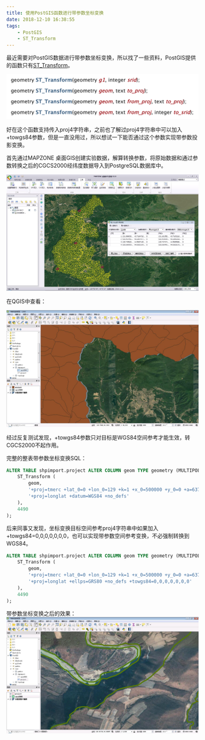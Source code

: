 ```yaml
---
title: 使用PostGIS函数进行带参数坐标变换
date: 2018-12-10 16:38:55
tags: 
	- PostGIS
	- ST_Transform
---
```


最近需要对PostGIS数据进行带参数坐标变换，所以找了一些资料，PostGIS提供的函数只有[ST_Transform](https://postgis.net/docs/ST_Transform.html)。

![ST_Transform函数](postgistransformwithparams/1.png)

好在这个函数支持传入proj4字符串，之前也了解过proj4字符串中可以加入+towgs84参数，但是一直没用过，所以想试一下能否通过这个参数实现带参数投影变换。

首先通过MAPZONE 桌面GIS创建实验数据，解算转换参数，将原始数据和通过参数转换之后的CGCS2000经纬度数据导入到PostgreSQL数据库中。

![解算参数](postgistransformwithparams/2.jpg)

在QGIS中查看：

![QGIS查看](postgistransformwithparams/3.jpg)

经过反复测试发现，+towgs84参数只对目标是WGS84空间参考才能生效，转CGCS2000不起作用。

完整的整表带参数坐标变换SQL：

```sql
ALTER TABLE shpimport.project ALTER COLUMN geom TYPE geometry (MULTIPOLYGON, 4490) USING ST_SetSRID (
	ST_Transform (
		geom,
		'+proj=tmerc +lat_0=0 +lon_0=129 +k=1 +x_0=500000 +y_0=0 +a=6378140 +b=6356755.288157528 +units=m +no_defs +towgs84=-98.8822695494164,-73.2299413849444,-13.6750870406007,0,0,0,0',
		'+proj=longlat +datum=WGS84 +no_defs'
	),
	4490
);
```

后来同事又发现，坐标变换目标空间参考proj4字符串中如果加入+towgs84=0,0,0,0,0,0,0，也可以实现带参数空间参考变换，不必强制转换到WGS84。

```sql
ALTER TABLE shpimport.project ALTER COLUMN geom TYPE geometry (MULTIPOLYGON, 4490) USING ST_SetSRID (
    ST_Transform (
        geom,
        '+proj=tmerc +lat_0=0 +lon_0=129 +k=1 +x_0=500000 +y_0=0 +a=6378140 +b=6356755.288157528 +units=m +no_defs +towgs84=-98.8822695494164,-73.2299413849444,-13.6750870406007,0,0,0,0',
        '+proj=longlat +ellps=GRS80 +no_defs +towgs84=0,0,0,0,0,0,0'
    ),
    4490
);
```
带参数坐标变换之后的效果：
![坐标变换效果](postgistransformwithparams/4.jpg)